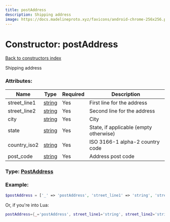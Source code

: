 ```yaml
---
title: postAddress
description: Shipping address
image: https://docs.madelineproto.xyz/favicons/android-chrome-256x256.png
---
```

# Constructor: postAddress  
[Back to constructors index](index.md)



Shipping address

### Attributes:

| Name     |    Type       | Required | Description |
|----------|---------------|----------|-------------|
|street\_line1|[string](../types/string.md) | Yes|First line for the address|
|street\_line2|[string](../types/string.md) | Yes|Second line for the address|
|city|[string](../types/string.md) | Yes|City|
|state|[string](../types/string.md) | Yes|State, if applicable (empty otherwise)|
|country\_iso2|[string](../types/string.md) | Yes|ISO 3166-1 alpha-2 country code|
|post\_code|[string](../types/string.md) | Yes|Address post code|



### Type: [PostAddress](../types/PostAddress.md)


### Example:

```php
$postAddress = ['_' => 'postAddress', 'street_line1' => 'string', 'street_line2' => 'string', 'city' => 'string', 'state' => 'string', 'country_iso2' => 'string', 'post_code' => 'string'];
```  


Or, if you're into Lua:

```lua
postAddress={_='postAddress', street_line1='string', street_line2='string', city='string', state='string', country_iso2='string', post_code='string'}

```


